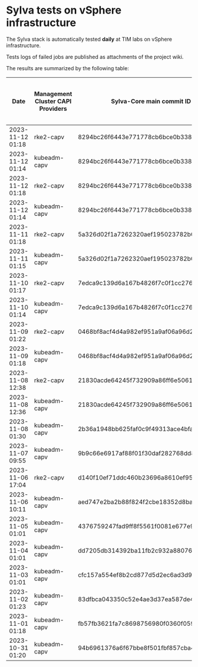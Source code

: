 # Sylva tests on vSphere infrastructure

The Sylva stack is automatically tested **daily** at TIM labs on vSphere infrastructure.

Tests logs of failed jobs are published as attachments of the project wiki.

The results are summarized by the following table:

| Date                      | Management Cluster CAPI Providers | Sylva-Core main commit ID        | Result                                       | Test logs (only for failed tests) |
|---------------------------|-----------------------------------|----------------------------------|----------------------------------------------|-----------------------------------|
|2023-11-12 01:18|rke2-capv|8294bc26f6443e771778cb6bce0b338bfd6e59bd|:white_check_mark: success||
|2023-11-12 01:14|kubeadm-capv|8294bc26f6443e771778cb6bce0b338bfd6e59bd|:white_check_mark: success||
|2023-11-12 01:18|rke2-capv|8294bc26f6443e771778cb6bce0b338bfd6e59bd|:white_check_mark: success||
|2023-11-12 01:14|kubeadm-capv|8294bc26f6443e771778cb6bce0b338bfd6e59bd|:white_check_mark: success||
|2023-11-11 01:18|rke2-capv|5a326d02f1a7262320aef195023782b0d2ed2d5d|:white_check_mark: success||
|2023-11-11 01:15|kubeadm-capv|5a326d02f1a7262320aef195023782b0d2ed2d5d|:white_check_mark: success||
|2023-11-10 01:17|rke2-capv|7edca9c139d6a167b4826f7c0f1cc27614107fe6|:white_check_mark: success||
|2023-11-10 01:14|kubeadm-capv|7edca9c139d6a167b4826f7c0f1cc27614107fe6|:white_check_mark: success||
|2023-11-09 01:22|rke2-capv|0468bf8acf4d4a982ef951a9af06a96d2b23b623|:white_check_mark: success||
|2023-11-09 01:18|kubeadm-capv|0468bf8acf4d4a982ef951a9af06a96d2b23b623|:white_check_mark: success||
|2023-11-08 12:38|rke2-capv|21830acde64245f732909a86ff6e50617ecfcce3|:white_check_mark: success||
|2023-11-08 12:36|kubeadm-capv|21830acde64245f732909a86ff6e50617ecfcce3|:white_check_mark: success||
|2023-11-08 01:30|kubeadm-capv|2b36a1948bb625faf0c9f49313ace4bfafdd23d3|:x: failed|[link](https://gitlab.com/sylva-projects/sylva-core/-/wikis/uploads/8327ba87c5514b3f62065e40559f0d87/test-kubeadm-capv.zip)|
|2023-11-07 09:55|kubeadm-capv|9b9c66e6917af88f01f30daf282768dd87c990c2|:white_check_mark: success||
|2023-11-06 17:04|rke2-capv|d140f10ef71ddc460b23696a8610ef9585ca61c5|:white_check_mark: success||
|2023-11-06 10:11|kubeadm-capv|aed747e2ba2b88f824f2cbe18352d8ba41ca5b02|:white_check_mark: success||
|2023-11-05 01:01|kubeadm-capv|4376759247fad9ff8f5561f0081e677e949d128c|:x: failed|[link](https://gitlab.com/sylva-projects/sylva-core/-/wikis/uploads/cc2766a90f2b323ce915d90e25c5c1ac/test-kubeadm-capv.zip)|
|2023-11-04 01:01|kubeadm-capv|dd7205db314392ba11fb2c932a88076bfbc8d7d5|:x: failed|[link](https://gitlab.com/sylva-projects/sylva-core/-/wikis/uploads/a64b7f15dacf6c45d0187cefb03f6601/test-kubeadm-capv.zip)|
|2023-11-03 01:01|kubeadm-capv|cfc157a554ef8b2cd877d5d2ec6ad3d9b0f401ae|:x: failed|[link](https://gitlab.com/sylva-projects/sylva-core/-/wikis/uploads/bbe265ff311e567d4be8ab8abbabfa0e/test-kubeadm-capv.zip)|
|2023-11-02 01:23|kubeadm-capv|83dfbca043350c52e4ae3d37ea587de4ba703c2f|:white_check_mark: success||
|2023-11-01 01:18|kubeadm-capv|fb57fb3621fa7c8698756980f0360f059f02a092|:white_check_mark: success||
|2023-10-31 01:20|kubeadm-capv|94b6961376a6f67bbe8f501fbf857cba455b8579|:white_check_mark: success||

